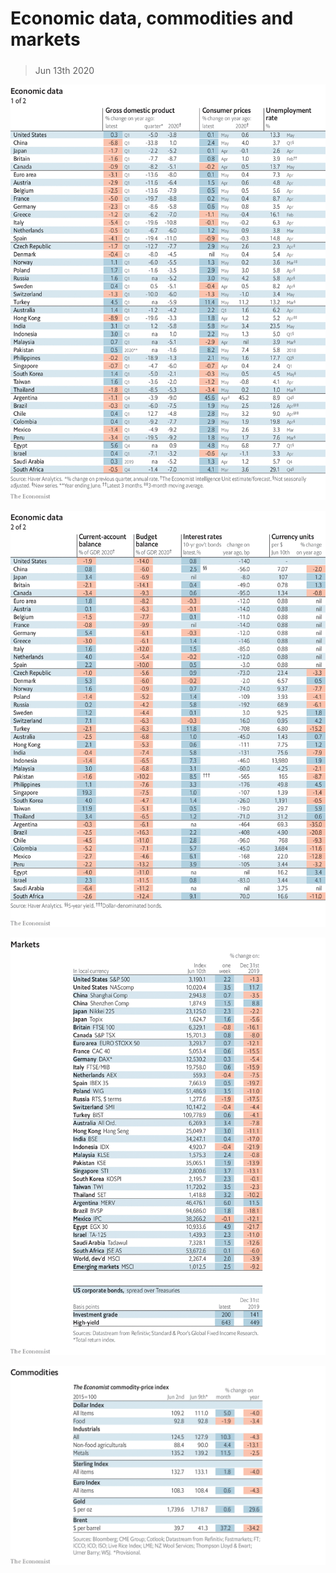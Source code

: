 ###### 

# Economic data, commodities and markets 

#####  

> Jun 13th 2020 

![image](images/20200613_INT101.png) 


![image](images/20200613_INT102.png) 


![image](images/20200613_INT201.png) 


![image](images/20200613_INT401.png) 


